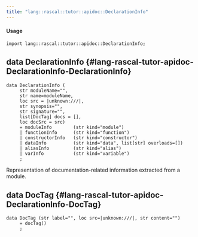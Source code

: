 ```yaml
---
title: "lang::rascal::tutor::apidoc::DeclarationInfo"
---
```


#### Usage

`import lang::rascal::tutor::apidoc::DeclarationInfo;`


## data DeclarationInfo {#lang-rascal-tutor-apidoc-DeclarationInfo-DeclarationInfo}

```rascal
data DeclarationInfo (
     str moduleName="", 
     str name=moduleName, 
     loc src = |unknown:///|, 
     str synopsis="", 
     str signature="",
     list[DocTag] docs = [], 
     loc docSrc = src) 
     = moduleInfo        (str kind="module")
     | functionInfo      (str kind="function")
     | constructorInfo   (str kind="constructor")
     | dataInfo          (str kind="data", list[str] overloads=[])
     | aliasInfo         (str kind="alias")
     | varInfo           (str kind="variable")
     ;
```

Representation of documentation-related information extracted from a module.

## data DocTag {#lang-rascal-tutor-apidoc-DeclarationInfo-DocTag}

```rascal
data DocTag (str label="", loc src=|unknown:///|, str content="") 
     = docTag()
     ;
```


